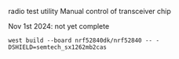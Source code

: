 radio test utility
Manual control of transceiver chip

Nov 1st 2024: not yet complete

``west build --board nrf52840dk/nrf52840 -- -DSHIELD=semtech_sx1262mb2cas``

